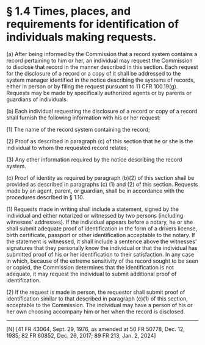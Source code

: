 # § 1.4   Times, places, and requirements for identification of individuals making requests.

(a) After being informed by the Commission that a record system contains a record pertaining to him or her, an individual may request the Commission to disclose that record in the manner described in this section. Each request for the disclosure of a record or a copy of it shall be addressed to the system manager identified in the notice describing the systems of records, either in person or by filing the request pursuant to 11 CFR 100.19(g).  Requests may be made by specifically authorized agents or by parents or guardians of individuals.


(b) Each individual requesting the disclosure of a record or copy of a record shall furnish the following information with his or her request:


(1) The name of the record system containing the record;


(2) Proof as described in paragraph (c) of this section that he or she is the individual to whom the requested record relates;


(3) Any other information required by the notice describing the record system.


(c) Proof of identity as required by paragraph (b)(2) of this section shall be provided as described in paragraphs (c) (1) and (2) of this section. Requests made by an agent, parent, or guardian, shall be in accordance with the procedures described in § 1.10.


(1) Requests made in writing shall include a statement, signed by the individual and either notarized or witnessed by two persons (including witnesses' addresses). If the individual appears before a notary, he or she shall submit adequate proof of identification in the form of a drivers license, birth certificate, passport or other identification acceptable to the notary. If the statement is witnessed, it shall include a sentence above the witnesses' signatures that they personally know the individual or that the individual has submitted proof of his or her identification to their satisfaction. In any case in which, because of the extreme sensitivity of the record sought to be seen or copied, the Commission determines that the identification is not adequate, it may request the individual to submit additional proof of identification.


(2) If the request is made in person, the requestor shall submit proof of identification similar to that described in paragraph (c)(1) of this section, acceptable to the Commission. The individual may have a person of his or her own choosing accompany him or her when the record is disclosed.



---

[N] [41 FR 43064, Sept. 29, 1976, as amended at 50 FR 50778, Dec. 12, 1985; 82 FR 60852, Dec. 26, 2017; 89 FR 213, Jan. 2, 2024]




